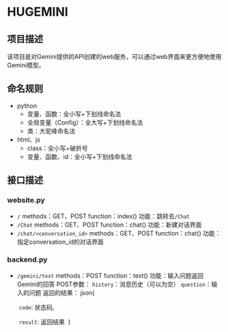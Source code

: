 # HUGEMINI

## 项目描述

该项目是对Gemini提供的API创建的web服务，可以通过web界面来更方便地使用Gemini模型。

## 命名规则

- python
    - 变量、函数：全小写+下划线命名法
    - 全局变量（Config）：全大写+下划线命名法
    - 类：大驼峰命名法
- html、js
	- class：全小写+破折号
	- 变量、函数、id：全小写+下划线命名法

## 接口描述

### website.py

- `/`
  methods：GET、POST
  function：index()
  功能：跳转去`/Chat`
- `/Chat`
  methods：GET、POST
  function：chat()
  功能：新建对话界面
- `/chat/<conversation_id>`
  methods：GET、POST
  function：chat()
  功能：指定conversation_id的对话界面

### backend.py

- `/gemini/text`
  methods：POST
  function：text()
  功能：输入问题返回Gemini的回答
  POST参数：
  	`history`：消息历史（可以为空）
  	`question`：输入的问题
  返回的结果：
  	json{
  
  ​		`code`: 状态码,
  
  ​		`result`: 返回结果
  ​	}
